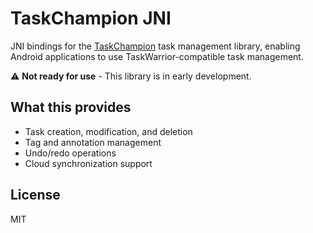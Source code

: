 # TaskChampion JNI

JNI bindings for the [TaskChampion](https://github.com/GothenburgBitFactory/taskchampion) task management library, enabling Android applications to use TaskWarrior-compatible task management.

⚠️ **Not ready for use** - This library is in early development.

## What this provides

- Task creation, modification, and deletion
- Tag and annotation management  
- Undo/redo operations
- Cloud synchronization support

## License

MIT